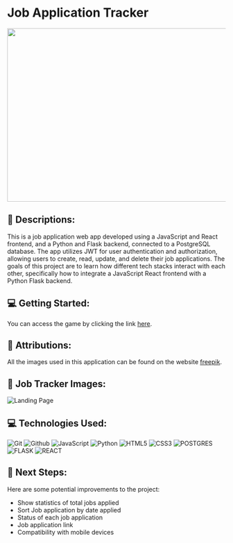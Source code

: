 # Job Application Tracker

<div id="header" align="center">

  <img src="https://i.imgur.com/yDAhyGx.jpeg" width="800" height="400">

</div>

## :pencil: Descriptions:

This is a job application web app developed using a JavaScript and React frontend, and a Python and Flask backend, connected to a PostgreSQL database. The app utilizes JWT for user authentication and authorization, allowing users to create, read, update, and delete their job applications. The goals of this project are to learn how different tech stacks interact with each other, specifically how to integrate a JavaScript React frontend with a Python Flask backend.

## :computer: Getting Started:

You can access the game by clicking the link [here](https://job-tracker-react-flask.netlify.app/).

## :bust_in_silhouette: Attributions:

All the images used in this application can be found on the website [freepik](https://www.freepik.com/).

## :camera_flash: Job Tracker Images:

![Landing Page](https://i.imgur.com/Q6JFJs5.png)

## :computer: Technologies Used:

![Git](https://img.shields.io/badge/-Git-05122A?style=flat&logo=git)
![Github](https://img.shields.io/badge/-GitHub-05122A?style=flat&logo=github)
![JavaScript](https://img.shields.io/badge/-JavaScript-05122A?style=flat&logo=javascript)
![Python](https://img.shields.io/badge/Python-FFD43B?style=for-the-badge&logo=python&logoColor=blue)
![HTML5](https://img.shields.io/badge/-HTML5-05122A?style=flat&logo=html5)
![CSS3](https://img.shields.io/badge/-CSS-05122A?style=flat&logo=css3)
![POSTGRES](https://img.shields.io/badge/PostgreSQL-316192?style=for-the-badge&logo=postgresql&logoColor=white)
![FLASK](https://img.shields.io/badge/Flask-000000?style=for-the-badge&logo=flask&logoColor=white)
![REACT](https://img.shields.io/badge/React-20232A?style=for-the-badge&logo=react&logoColor=61DAFB)

## :satellite: Next Steps:

Here are some potential improvements to the project:

- Show statistics of total jobs applied
- Sort Job application by date applied
- Status of each job application
- Job application link
- Compatibility with mobile devices
